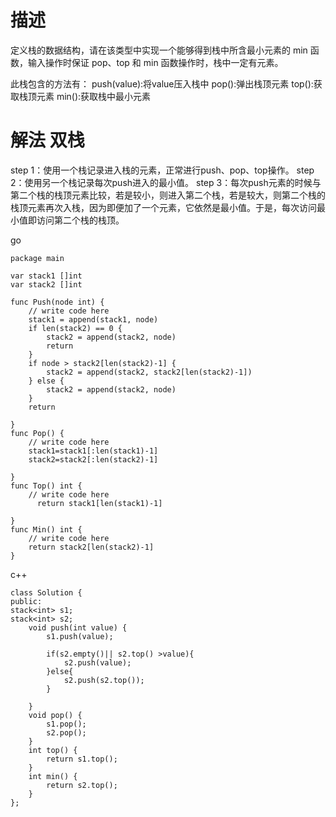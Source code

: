 # 描述
定义栈的数据结构，请在该类型中实现一个能够得到栈中所含最小元素的 min 函数，输入操作时保证 pop、top 和 min 函数操作时，栈中一定有元素。

此栈包含的方法有：
push(value):将value压入栈中
pop():弹出栈顶元素
top():获取栈顶元素
min():获取栈中最小元素


# 解法 双栈

step 1：使用一个栈记录进入栈的元素，正常进行push、pop、top操作。
step 2：使用另一个栈记录每次push进入的最小值。
step 3：每次push元素的时候与第二个栈的栈顶元素比较，若是较小，则进入第二个栈，若是较大，则第二个栈的栈顶元素再次入栈，因为即便加了一个元素，它依然是最小值。于是，每次访问最小值即访问第二个栈的栈顶。

go
```
package main

var stack1 []int
var stack2 []int

func Push(node int) {
	// write code here
	stack1 = append(stack1, node)
	if len(stack2) == 0 {
		stack2 = append(stack2, node)
		return
	}
	if node > stack2[len(stack2)-1] {
		stack2 = append(stack2, stack2[len(stack2)-1])
	} else {
		stack2 = append(stack2, node)
	}
	return

}
func Pop() {
	// write code here
    stack1=stack1[:len(stack1)-1]
    stack2=stack2[:len(stack2)-1]

}
func Top() int {
	// write code here
      return stack1[len(stack1)-1]

}
func Min() int {
	// write code here
    return stack2[len(stack2)-1]
}

```

c++
```
class Solution {
public:
stack<int> s1;
stack<int> s2;
    void push(int value) {
        s1.push(value);

        if(s2.empty()|| s2.top() >value){
            s2.push(value);
        }else{
            s2.push(s2.top());
        }

    }
    void pop() {
        s1.pop();
        s2.pop();
    }
    int top() {
        return s1.top();
    }
    int min() {
        return s2.top();
    }
};
```